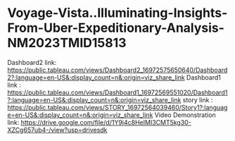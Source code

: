 # Voyage-Vista..Illuminating-Insights-From-Uber-Expeditionary-Analysis-NM2023TMID15813



Dashboard2 link: https://public.tableau.com/views/Dashboard2_16972575650640/Dashboard2?:language=en-US&:display_count=n&:origin=viz_share_link
Dashboard1 link : https://public.tableau.com/views/Dashboard1_16972569551020/Dashboard1?:language=en-US&:display_count=n&:origin=viz_share_link 
story link     : https://public.tableau.com/views/STORY_16972564039460/Story1?:language=en-US&:display_count=n&:origin=viz_share_link
Video Demonstration link: https://drive.google.com/file/d/1Y9j4c8HeIMI3CMT5kg30-XZCg657ub4-/view?usp=drivesdk
